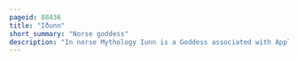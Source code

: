 ```yaml
---
pageid: 88436
title: "Iðunn"
short_summary: "Norse goddess"
description: "In norse Mythology Iunn is a Goddess associated with Apples and Youth. Iunn is attested in the poetic Edda from the earlier traditional Sources and in the prose Edda written in the 13th Century by Snorri Sturluson. In both Sources, she is described as the Wife of the skaldic God Bragi, and in the Prose Edda, also as a Keeper of Apples and Granter of eternal Youthfulness."
---
```

